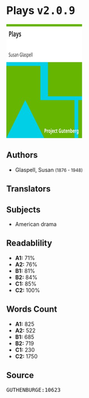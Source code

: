 # Plays <kbd>v2.0.9</kbd>

![](./cover.medium.jpg "")

## Authors


 - Glaspell, Susan <small>(1876 - 1948)</small>

## Translators



## Subjects


 - American drama

## Readablility


 - **A1:** 71%
 - **A2:** 76%
 - **B1:** 81%
 - **B2:** 84%
 - **C1:** 85%
 - **C2:** 100%

## Words Count


 - **A1:** 825
 - **A2:** 522
 - **B1:** 685
 - **B2:** 719
 - **C1:** 230
 - **C2:** 1750

## Source


<kbd>GUTHENBURGE:10623</kbd>
